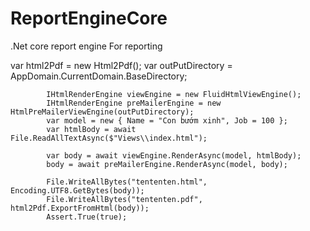 ﻿# ReportEngineCore
.Net core report engine
For reporting 

 var html2Pdf = new Html2Pdf();
            var outPutDirectory = AppDomain.CurrentDomain.BaseDirectory;

            IHtmlRenderEngine viewEngine = new FluidHtmlViewEngine();
            IHtmlRenderEngine preMailerEngine = new HtmlPreMailerViewEngine(outPutDirectory);
            var model = new { Name = "Con bướm xinh", Job = 100 };
            var htmlBody = await File.ReadAllTextAsync($"Views\\index.html");

            var body = await viewEngine.RenderAsync(model, htmlBody);
            body = await preMailerEngine.RenderAsync(model, body);

            File.WriteAllBytes("tententen.html", Encoding.UTF8.GetBytes(body));
            File.WriteAllBytes("tententen.pdf", html2Pdf.ExportFromHtml(body));
            Assert.True(true);